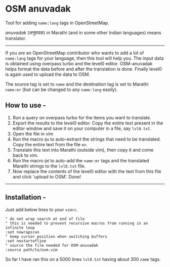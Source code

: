 # OSM anuvadak

Tool for adding `name:lang` tags in OpenStreetMap.

*anuvadak* (अनुवादक) in Marathi (and in some other Indian languages) means translator.

---

If you are an OpenStreetMap contributor who wants to add a lot of `name:lang`
tags for your language, then this tool will help you.
The input data is obtained using overpass turbo and the level0 editor. 
OSM-anuvadak helps format the data before and after the translation is done.
Finally level0 is again used to upload the data to OSM.

The source tag is set to `name` and the destination tag is set to Marathi
`name:mr` (but can be changed to any `name:lang` easily).


## How to use -
1. Run a query on overpass turbo for the items you want to translate.
2. Export the results to the level0 editor. Copy the entire text present in the
   editor window and save it on your computer in a file, say `lvl0.txt`.
3. Open the file in vim
4. Run the macro `@a` to auto-extract the strings that need to be translated.
Copy the entire text from the file `en`.
5. Translate this text into Marathi (outside vim), then copy it and come back to
   vim.
6. Run the macro `@d` to auto-add the `name:mr` tags and the translated Marathi
   strings to the `lvl0.txt` file.
7. Now replace the contents of the level0 editor with the text from this file
   and click 'upload to OSM'. Done!

---

## Installation -

Just add below lines to your `vimrc`.
```
" do not wrap search at end of file
" this is needed to prevent recursive macros from running in an infinite loop
:set nowrapscan
" keep cursor position when switching buffers
:set nostartofline
" source the file needed for OSM-anuvadak
:source path/to/osm.vim
```

So far I have ran this on a 5000 lines `lvl0.txt` having about 300 `name` tags.
